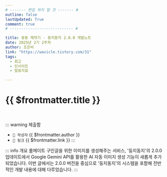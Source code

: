 ```yaml
---
# ------- 편집 하지 말 것 ------- #
outline: false
lastUpdated: True
comment: true
# ---------------------------- #

title: 둥동 제작기 - 둥지동지 2.0.0 개발노트
date: 2025년 2기 2주차
author: 조은비
link: "https://wavicle.tistory.com/31"
tags:
  - 회고
  - 인사이트
  - 발표자료

---
```


# {{ $frontmatter.title }}

<br>

<!-- 여기는 냅두기 -->
::: warning 제출함
 - `🥳 작성자` {{ $frontmatter.author }}
 - `🔗 링크` <a :href="$frontmatter.link" target="_blank" rel="noopener"> {{ $frontmatter.link }} </a>
::: 

<!-- 업데이트 사항 등 필요한 내용 아래부터 자유롭게 사용 -->
::: info 개요
룸메이트 구인글을 위한 이미지를 생성해주는 서비스, '둥지동지'의 2.0.0 업데이트에서 Google Gemini API를 활용한 AI 자동 이미지 생성 기능이 새롭게 추가되었습니다. 이번 글에서는 2.0.0 버전을 중심으로 '둥지동지'의 시스템을 포함해 전반적인 개발 내용에 대해 다루었습니다.
::: 
